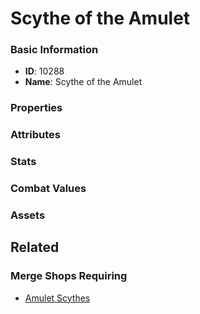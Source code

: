 # Scythe of the Amulet

<no description available>

### Basic Information

- **ID**: 10288
- **Name**: Scythe of the Amulet

### Properties


### Attributes


### Stats


### Combat Values


### Assets


## Related

### Merge Shops Requiring

- [Amulet Scythes](../merge-shops/146-amulet-scythes.md)

